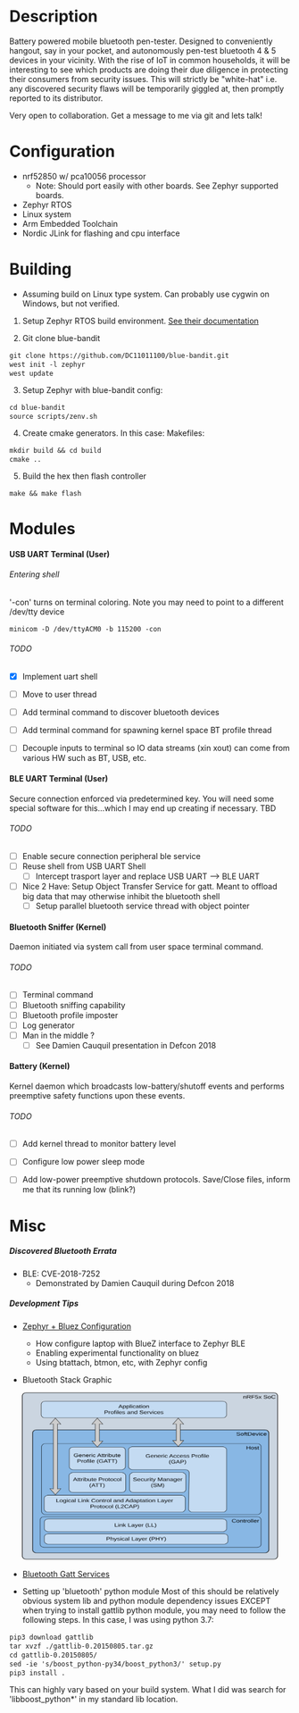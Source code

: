 # Description
Battery powered mobile bluetooth pen-tester. Designed to conveniently hangout, say in your pocket, and autonomously pen-test bluetooth 4 & 5 devices in your vicinity. With the rise of IoT in common households, it will be interesting to see which products are doing their due diligence in protecting their consumers from security issues. This will strictly be "white-hat" i.e. any discovered security flaws will be temporarily giggled at, then promptly reported to its distributor. 

Very open to collaboration. Get a message to me via git and lets talk!

# Configuration
* nrf52850 w/ pca10056 processor
    * Note: Should port easily with other boards. See Zephyr supported boards.
* Zephyr RTOS
* Linux system
* Arm Embedded Toolchain
* Nordic JLink for flashing and cpu interface

# Building
* Assuming build on Linux type system. Can probably use cygwin on Windows, but not verified.
1. Setup Zephyr RTOS build environment. [See their documentation](https://docs.zephyrproject.org/latest/getting_started/getting_started.html)

2. Git clone blue-bandit
```
git clone https://github.com/DC11011100/blue-bandit.git
west init -l zephyr
west update
```

3. Setup Zephyr with blue-bandit config:
```
cd blue-bandit
source scripts/zenv.sh
```
4. Create cmake generators. In this case: Makefiles:
  
 ```
 mkdir build && cd build
 cmake ..
 ```
 
 5. Build the hex then flash controller
 ```
 make && make flash 
 ```
 
# Modules
#### USB UART Terminal (User)
###### Entering shell
'-con' turns on terminal coloring. Note you may need to point to a different /dev/tty device
```
minicom -D /dev/ttyACM0 -b 115200 -con
```
###### TODO
   - [X] Implement uart shell
   - [ ] Move to user thread
   - [ ] Add terminal command to discover bluetooth devices
   - [ ] Add terminal command for spawning kernel space BT profile thread
   - [ ] Decouple inputs to terminal so IO data streams (xin xout) can come from various HW such as BT, USB, etc.


#### BLE UART Terminal (User)
Secure connection enforced via predetermined key. You will need some special software for this...which I may end up
creating if necessary. TBD
 
###### TODO
   - [ ] Enable secure connection peripheral ble service
   - [ ] Reuse shell from USB UART Shell
        - [ ] Intercept trasport layer and replace USB UART --> BLE UART
   - [ ] Nice 2 Have: Setup Object Transfer Service for gatt. Meant to offload big data that may otherwise inhibit the
         bluetooth shell
        - [ ] Setup parallel bluetooth service thread with object pointer

#### Bluetooth Sniffer (Kernel)
Daemon initiated via system call from user space terminal command.
###### TODO
   - [ ] Terminal command
   - [ ] Bluetooth sniffing capability
   - [ ] Bluetooth profile imposter
   - [ ] Log generator
   - [ ] Man in the middle ?
        - [ ] See Damien Cauquil presentation in Defcon 2018
   
#### Battery (Kernel)
Kernel daemon which broadcasts low-battery/shutoff events and performs preemptive safety functions upon these events.


###### TODO
   - [ ] Add kernel thread to monitor battery level
   - [ ] Configure low power sleep mode
   - [ ] Add low-power preemptive shutdown protocols. Save/Close files, inform me that its running low (blink?)
 
 
 
# Misc 
##### Discovered Bluetooth Errata
 * BLE: CVE-2018-7252
   * Demonstrated by Damien Cauquil during Defcon 2018
   
##### Development Tips
 * [Zephyr + Bluez Configuration](https://docs.zephyrproject.org/1.13.0/subsystems/bluetooth/devel.html#bluetooth-bluez)
      * How configure laptop with BlueZ interface to Zephyr BLE
      * Enabling experimental functionality on bluez
      * Using btattach, btmon, etc, with Zephyr config
      
 * Bluetooth Stack Graphic
 
<p align="center">
  <img width="460" height="300" src="nordic-bt-stack.svg">
</p>

 
 * [Bluetooth Gatt Services](https://www.bluetooth.com/specifications/gatt/services)
 
 * Setting up 'bluetooth' python module
 Most of this should be relatively obvious system lib and python module dependency issues EXCEPT when trying to install gattlib python module, you may need to follow the following steps. In this case, I was using python 3.7:
 ```
pip3 download gattlib
tar xvzf ./gattlib-0.20150805.tar.gz
cd gattlib-0.20150805/
sed -ie 's/boost_python-py34/boost_python3/' setup.py
pip3 install .
 ```

This can highly vary based on your build system. What I did was search for 'libboost_python*' in my standard lib location.
